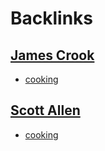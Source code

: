 
# Backlinks
## [James Crook](<James Crook.md>)
- [cooking](<cooking.md>)

## [Scott Allen](<Scott Allen.md>)
- [cooking](<cooking.md>)

